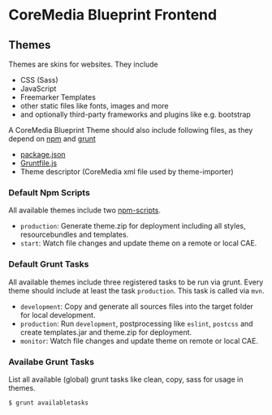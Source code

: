 # CoreMedia Blueprint Frontend

## Themes

Themes are skins for websites. They include

- CSS (Sass)
- JavaScript
- Freemarker Templates
- other static files like fonts, images and more
- and optionally third-party frameworks and plugins like e.g. bootstrap

A CoreMedia Blueprint Theme should also include following files, as they depend on [npm](https://www.npmjs.com/) and [grunt](http://gruntjs.com/)

- [package.json](https://docs.npmjs.com/getting-started/using-a-package.json)
- [Gruntfile.js](http://gruntjs.com/getting-started#the-gruntfile)
- Theme descriptor (CoreMedia xml file used by theme-importer)

### Default Npm Scripts

All available themes include two [npm-scripts](https://docs.npmjs.com/misc/scripts).

- `production`: Generate theme.zip for deployment including all styles, resourcebundles and templates.
- `start`: Watch file changes and update theme on a remote or local CAE.

### Default Grunt Tasks

All available themes include three registered tasks to be run via grunt. Every theme should include at least the task `production`. This task is called via `mvn`.

- `development`: Copy and generate all sources files into the target folder for local development.
- `production`: Run `development`, postprocessing like `eslint`, `postcss` and create templates.jar and theme.zip for deployment.
- `monitor`: Watch file changes and update theme on remote or local CAE.

### Availabe Grunt Tasks

List all available (global) grunt tasks like clean, copy, sass for usage in themes.

```$ grunt availabletasks```
